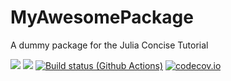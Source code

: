 # MyAwesomePackage
A dummy package for the Julia Concise Tutorial

[![](https://img.shields.io/badge/docs-stable-blue.svg)](https://sylvaticus.github.io/MyAwesomePackage/stable)
[![](https://img.shields.io/badge/docs-dev-blue.svg)](https://sylvaticus.github.io/MyAwesomePackage/dev)
[![Build status (Github Actions)](https://github.com/sylvaticus/MyAwesomePackage.jl/workflows/CI/badge.svg)](https://github.com/sylvaticus/MyAwesomePackage.jl/actions)
[![codecov.io](http://codecov.io/github/sylvaticus/MyAwesomePackage.jl/coverage.svg?branch=main)](http://codecov.io/github/sylvaticus/MyAwesomePackage.jl?branch=main)
